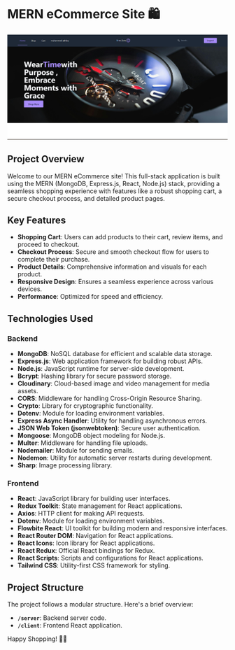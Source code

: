 # MERN eCommerce Site 🛍️

![Project Image](./server/project.png)

## Project Overview

Welcome to our MERN eCommerce site! This full-stack application is built using the MERN (MongoDB, Express.js, React, Node.js) stack, providing a seamless shopping experience with features like a robust shopping cart, a secure checkout process, and detailed product pages.

## Key Features

- **Shopping Cart**: Users can add products to their cart, review items, and proceed to checkout.
- **Checkout Process**: Secure and smooth checkout flow for users to complete their purchase.
- **Product Details**: Comprehensive information and visuals for each product.
- **Responsive Design**: Ensures a seamless experience across various devices.
- **Performance**: Optimized for speed and efficiency.

## Technologies Used

### Backend

- **MongoDB**: NoSQL database for efficient and scalable data storage.
- **Express.js**: Web application framework for building robust APIs.
- **Node.js**: JavaScript runtime for server-side development.
- **Bcrypt**: Hashing library for secure password storage.
- **Cloudinary**: Cloud-based image and video management for media assets.
- **CORS**: Middleware for handling Cross-Origin Resource Sharing.
- **Crypto**: Library for cryptographic functionality.
- **Dotenv**: Module for loading environment variables.
- **Express Async Handler**: Utility for handling asynchronous errors.
- **JSON Web Token (jsonwebtoken)**: Secure user authentication.
- **Mongoose**: MongoDB object modeling for Node.js.
- **Multer**: Middleware for handling file uploads.
- **Nodemailer**: Module for sending emails.
- **Nodemon**: Utility for automatic server restarts during development.
- **Sharp**: Image processing library.

### Frontend

- **React**: JavaScript library for building user interfaces.
- **Redux Toolkit**: State management for React applications.
- **Axios**: HTTP client for making API requests.
- **Dotenv**: Module for loading environment variables.
- **Flowbite React**: UI toolkit for building modern and responsive interfaces.
- **React Router DOM**: Navigation for React applications.
- **React Icons**: Icon library for React applications.
- **React Redux**: Official React bindings for Redux.
- **React Scripts**: Scripts and configurations for React applications.
- **Tailwind CSS**: Utility-first CSS framework for styling.



## Project Structure

The project follows a modular structure. Here's a brief overview:

- **`/server`**: Backend server code.
- **`/client`**: Frontend React application.



Happy Shopping! 🎉✨
